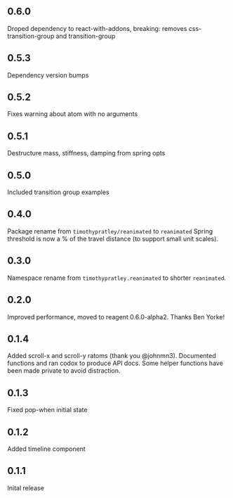 ## 0.6.0
Droped dependency to react-with-addons,
breaking: removes css-transition-group and transition-group

## 0.5.3
Dependency version bumps

## 0.5.2
Fixes warning about atom with no arguments

## 0.5.1
Destructure mass, stiffness, damping from spring opts

## 0.5.0
Included transition group examples

## 0.4.0
Package rename from `timothypratley/reanimated` to `reanimated`
Spring threshold is now a % of the travel distance (to support small unit scales).

## 0.3.0
Namespace rename from `timothypratley.reanimated` to shorter `reanimated`.

## 0.2.0
Improved performance, moved to reagent 0.6.0-alpha2.
Thanks Ben Yorke!

## 0.1.4
Added scroll-x and scroll-y ratoms (thank you @johnmn3).
Documented functions and ran codox to produce API docs.
Some helper functions have been made private to avoid distraction.

## 0.1.3
Fixed pop-when initial state

## 0.1.2
Added timeline component

## 0.1.1
Inital release
